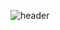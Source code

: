 ![header](https://capsule-render.vercel.app/api?type=Venom&color=auto&height=200&section=header&text=welcome%20to%20hyunbum's%20github&fontSize=50)
